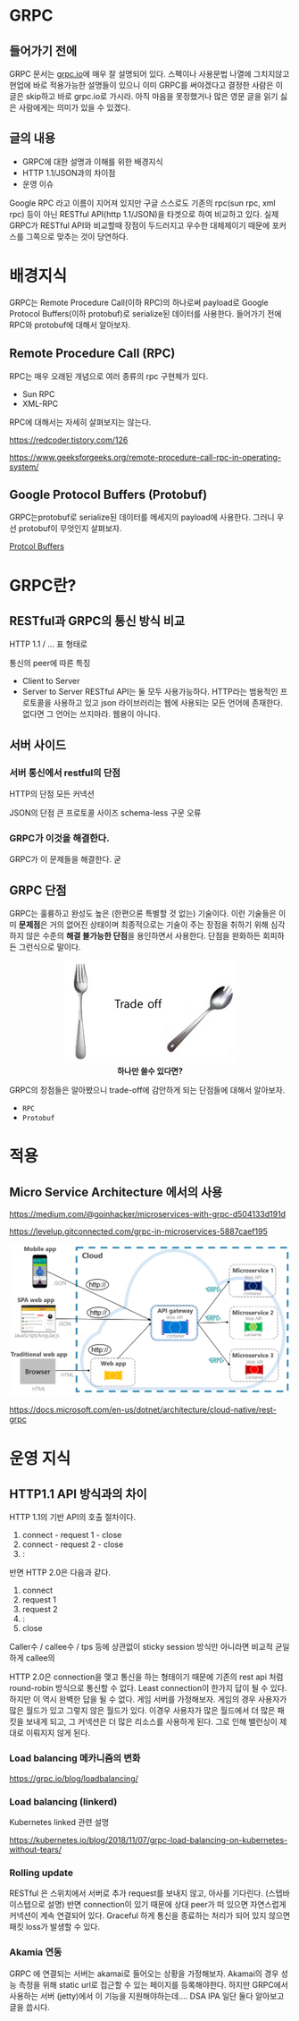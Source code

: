 # GRPC

## 들어가기 전에

GRPC 문서는 [grpc.io](http://grpc.io)에 매우 잘 설명되어 있다. 스펙이나 사용문법 나열에 그치지않고 현업에 바로 적용가능한 설명들이 있으니 이미 GRPC를 써야겠다고 결정한 사람은 이 글은 skip하고 바로 grpc.io로 가시라. 아직 마음을 못정했거나 많은 영문 글을 읽기 싫은 사람에게는 의미가 있을 수 있겠다.

## 글의 내용

- GRPC에 대한 설명과 이해를 위한 배경지식
- HTTP 1.1/JSON과의 차이점
- 운영 이슈

Google RPC 라고 이름이 지어져 있지만 구글 스스로도 기존의 rpc(sun rpc, xml rpc) 등이 아닌 RESTful API(http 1.1/JSON)을 타겟으로 하여 비교하고 있다. 실제 GRPC가 RESTful API와 비교할때 장점이 두드러지고 우수한 대체제이기 때문에 포커스를 그쪽으로 맞추는 것이 당연하다.

# 배경지식

GRPC는 Remote Procedure Call(이하 RPC)의 하나로써 payload로 Google Protocol Buffers(이하 protobuf)로 serialize된 데이터를 사용한다. 들어가기 전에 RPC와 protobuf에 대해서 알아보자.

## Remote Procedure Call (RPC)

RPC는 매우 오래된 개념으로 여러 종류의 rpc 구현체가 있다.

- Sun RPC
- XML-RPC

RPC에 대해서는 자세히 살펴보지는 않는다.

https://redcoder.tistory.com/126

https://www.geeksforgeeks.org/remote-procedure-call-rpc-in-operating-system/

## Google Protocol Buffers (Protobuf)

GRPC는protobuf로 serialize된 데이터를 메세지의 payload에 사용한다. 그러니 우선 protobuf이 무엇인지 살펴보자.

[Protcol Buffers](grpc_protocol_buffers.md)

# GRPC란?

## RESTful과 GRPC의 통신 방식 비교

HTTP 1.1 / ... 표 형태로

통신의 peer에 따른 특징
- Client to Server
- Server to Server
RESTful API는 둘 모두 사용가능하다.
HTTP라는 범용적인 프로토콜을 사용하고 있고 json 라이브러리는 웹에 사용되는 모든 언어에 존재한다. 없다면 그 언어는 쓰지마라. 웹용이 아니다.


## 서버 사이드

### 서버 통신에서 restful의 단점
HTTP의 단점
모든 커넥션

JSON의 단점
큰 프로토콜 사이즈
schema-less
구문 오류

### GRPC가 이것을 해결한다. 
GRPC가 이 문제들을 해결한다.
굳

## GRPC 단점

GRPC는 훌륭하고 완성도 높은 (한편으론 특별할 것 없는) 기술이다. 이런 기술들은 이미 **문제점**은 거의 없어진 상태이며 최종적으로는 기술이 주는 장점을 취하기 위해 심각하지 않은 수준의 **해결 불가능한 단점**을 용인하면서 사용한다. 단점을 완화하든 회피하든 그런식으로 말이다.

<figure align="middle">
  <img src="resources/grpc/fork_spoon.png" title="하나만 쓸수 있다면?"/>
  <figcaption><b>하나만 쓸수 있다면?</b></figcaption>
</figure>

GRPC의 장점들은 알아봤으니 trade-off에 감안하게 되는 단점들에 대해서 알아보자.

- `RPC`
- `Protobuf`


# 적용

## Micro Service Architecture 에서의 사용

https://medium.com/@goinhacker/microservices-with-grpc-d504133d191d

https://levelup.gitconnected.com/grpc-in-microservices-5887caef195

![](resources/grpc/grpc-usage.png)

https://docs.microsoft.com/en-us/dotnet/architecture/cloud-native/rest-grpc




# 운영 지식

## HTTP1.1 API 방식과의 차이

HTTP 1.1의 기반 API의 호출 절차이다.
1. connect - request 1 - close
2. connect - request 2 - close
3. :

반면 HTTP 2.0은 다음과 같다.
1. connect
2. request 1
3. request 2
4. :
5. close

Caller수 / callee수 / tps 등에 상관없이 sticky session 방식만 아니라면 비교적 균일하게 callee의  

HTTP 2.0은 connection을 맺고 통신을 하는 형태이기 때문에 기존의 rest api 처럼 round-robin 방식으로 통신할 수 없다.
Least connection이 한가지 답이 될 수 있다. 하지만 이 역시 완벽한 답을 될 수 없다. 게임 서버를 가정해보자. 게임의 경우 사용자가 많은 월드가 있고 그렇지 않은 월드가 있다. 이경우 사용자가 많은 월드에서 더 많은 패킷을 보내게 되고, 그 커넥션은 더 많은 리소스를 사용하게 된다. 그로 인해 밸런싱이 제대로 이뤄지지 않게 된다.


### Load balancing 메카니즘의 변화

https://grpc.io/blog/loadbalancing/


### Load balancing (linkerd)

Kubernetes linked 관련 설명

https://kubernetes.io/blog/2018/11/07/grpc-load-balancing-on-kubernetes-without-tears/


### Rolling update

RESTful 은 스위치에서 서버로 추가 request를 보내지 않고, 아사를 기다린다. (스텝바이스텝으로 설명)
반면 connection이 있기 때문에 상대 peer가 떠 있으면 자연스럽게 커넥션이 계속 연결되어 있다. Graceful 하게 통신을 종료하는 처리가 되어 있지 않으면 패킷 loss가 발생할 수 있다.



### Akamia 연동

GRPC 에 연결되는 서버는 akamai로 들어오는 상황을 가정해보자.
Akamai의 경우 성능 측정을 위해 static url로 접근할 수 있는 페이지를 등록해야한다.
하지만 GRPC에서 사용하는 서버 (jetty)에서 이 기능을 지원해야하는데....
DSA IPA 일단 둘다 알아보고 글을 씁시다.


